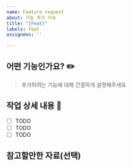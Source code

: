 ```yaml
---
name: Feature request
about: 기능 추가 이슈
title: "[Feat]"
labels: feat
assignees: ''

---
```


## 어떤 기능인가요? ✏️

> 추가하려는 기능에 대해 간결하게 설명해주세요

## 작업 상세 내용 🐢

- [ ] TODO
- [ ] TODO
- [ ] TODO

## 참고할만한 자료(선택)